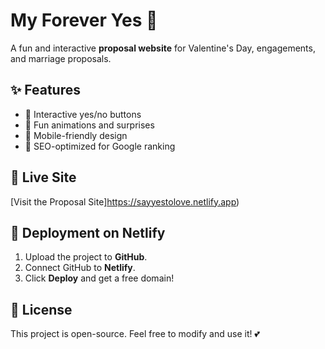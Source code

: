 # My Forever Yes 💍

A fun and interactive **proposal website** for Valentine's Day, engagements, and marriage proposals.

## ✨ Features
- 💖 Interactive yes/no buttons
- 🎉 Fun animations and surprises
- 📱 Mobile-friendly design
- 🚀 SEO-optimized for Google ranking

## 🚀 Live Site
[Visit the Proposal Site]https://sayyestolove.netlify.app)

## 📄 Deployment on Netlify
1. Upload the project to **GitHub**.
2. Connect GitHub to **Netlify**.
3. Click **Deploy** and get a free domain!

## 📜 License
This project is open-source. Feel free to modify and use it! 💕
